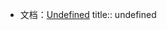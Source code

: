- 文档：[Undefined](https://developer.mozilla.org/zh-CN/docs/Web/JavaScript/Reference/Global_Objects/undefined)
  title:: undefined
